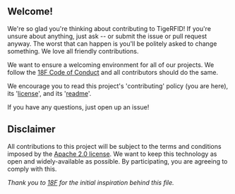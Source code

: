 ## Welcome!

We're so glad you're thinking about contributing to TigeRFID! If you're unsure about anything, just ask -- or submit the issue or pull request anyway. The worst that can happen is you'll be politely asked to change something. We love all friendly contributions.

We want to ensure a welcoming environment for all of our projects. We follow the [18F Code of Conduct](https://github.com/18F/code-of-conduct/blob/master/code-of-conduct.md) and all contributors should do the same.

We encourage you to read this project's 'contributing' policy (you are here), its '[license](license.md)', and its '[readme](readme.md)'.

If you have any questions, just open up an issue!

## Disclaimer

All contributions to this project will be subject to the terms and conditions imposed by the [Apache 2.0 license](license.md). We want to keep this technology as open and widely-available as possible. By participating, you are agreeing to comply with this.

_Thank you to [18F](https://github.com/18F/) for the initial inspiration behind this file._
